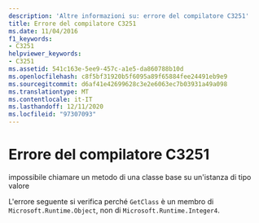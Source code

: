```yaml
---
description: 'Altre informazioni su: errore del compilatore C3251'
title: Errore del compilatore C3251
ms.date: 11/04/2016
f1_keywords:
- C3251
helpviewer_keywords:
- C3251
ms.assetid: 541c163e-5ee9-457c-a1e5-da860788b10d
ms.openlocfilehash: c8f5bf31920b5f6095a89f65884fee24491eb9e9
ms.sourcegitcommit: d6af41e42699628c3e2e6063ec7b03931a49a098
ms.translationtype: MT
ms.contentlocale: it-IT
ms.lasthandoff: 12/11/2020
ms.locfileid: "97307093"
---
```

# <a name="compiler-error-c3251"></a>Errore del compilatore C3251

impossibile chiamare un metodo di una classe base su un'istanza di tipo valore

L'errore seguente si verifica perché `GetClass` è un membro di `Microsoft.Runtime.Object`, non di `Microsoft.Runtime.Integer4`.
